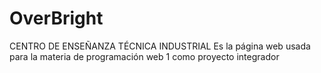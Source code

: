 # OverBright
CENTRO DE ENSEÑANZA TÉCNICA INDUSTRIAL
Es la página web usada para la materia de programación web 1 como proyecto integrador
